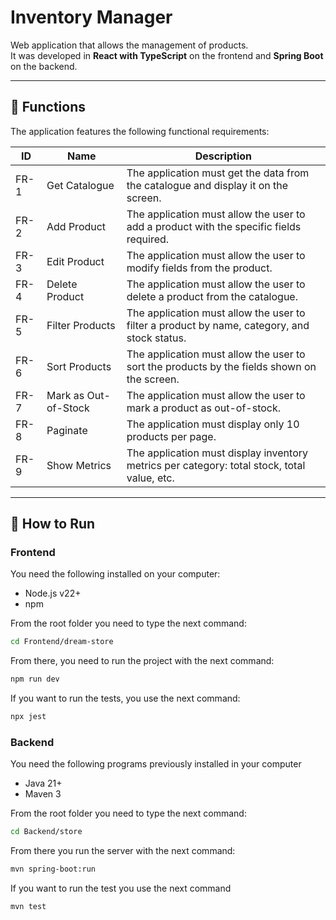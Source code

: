 # Inventory Manager

Web application that allows the management of products.  
It was developed in **React with TypeScript** on the frontend and **Spring Boot** on the backend.

---

## 📌 Functions

The application features the following functional requirements:

| ID    | Name                | Description                                                                                     |
|-------|---------------------|-------------------------------------------------------------------------------------------------|
| FR-1  | Get Catalogue       | The application must get the data from the catalogue and display it on the screen.             |
| FR-2  | Add Product         | The application must allow the user to add a product with the specific fields required.        |
| FR-3  | Edit Product        | The application must allow the user to modify fields from the product.                         |
| FR-4  | Delete Product      | The application must allow the user to delete a product from the catalogue.                    |
| FR-5  | Filter Products     | The application must allow the user to filter a product by name, category, and stock status.   |
| FR-6  | Sort Products       | The application must allow the user to sort the products by the fields shown on the screen.    |
| FR-7  | Mark as Out-of-Stock| The application must allow the user to mark a product as out-of-stock.                         |
| FR-8  | Paginate            | The application must display only 10 products per page.                                        |
| FR-9  | Show Metrics        | The application must display inventory metrics per category: total stock, total value, etc.    |

---

## 🚀 How to Run

### Frontend

You need the following installed on your computer:
- Node.js v22+
- npm

From the root folder you need to type the next command:
```bash
cd Frontend/dream-store
```
From there, you need to run the project with the next command:

```bash
npm run dev
```

If you want to run the tests, you use the next command:

```bash
npx jest  
```

### Backend

You need the following programs previously installed in your computer

- Java 21+
- Maven 3

From the root folder you need to type the next command:
```bash
cd Backend/store
```
From there you run the server with the next command:
```bash
mvn spring-boot:run
```
If you want to run the test you use the next command
```bash
mvn test
```
